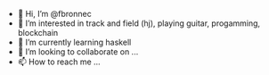 - 👋 Hi, I’m @fbronnec
- 👀 I’m interested in track and field (hj), playing guitar, progamming, blockchain
- 🌱 I’m currently learning haskell
- 💞️ I’m looking to collaborate on ...
- 📫 How to reach me ...

<!---
fbronnec/fbronnec is a ✨ special ✨ repository because its `README.md` (this file) appears on your GitHub profile.
You can click the Preview link to take a look at your changes.
--->
